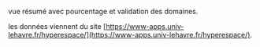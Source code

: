 vue résumé avec pourcentage et validation des domaines.

les données viennent du site [https://www-apps.univ-lehavre.fr/hyperespace/](https://www-apps.univ-lehavre.fr/hyperespace/).